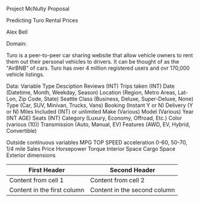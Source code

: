Project McNulty Proposal

Predicting Turo Rental Prices

Alex Bell

Domain:

Turo is a peer-to-peer car sharing website that allow vehicle owners to rent them out their personal vehicles to drivers. It can be thought of as the "AirBNB" of cars. 
Turo has over 4 million registered users and ovr 170,000 vehicle listings. 


Data:
Variable        Type                  Desciption
Reviews         (INT)
Trips taken     (INT)
Date            (Datetime, Month, Weekday, Season)
Location        (Region, Metro Areas, Lat-Lon, Zip Code, State) Seattle
Class           (Business, Deluxe, Super-Deluxe, None)
Type            (Car, SUV, Minivan, Trucks, Vans)
Booking         (Instant Y or N)
Delivery        (Y or N)
Miles Included  (INT) or unlimited
Make            (Various)
Model           (Various)
Year            (INT AGE)
Seats           (INT)
Category        (Luxury, Economy, Offroad, Etc.)
Color           (various (10))
Transmission    (Auto, Manual, EV)
Features        (AWD, EV, Hybrid, Convertible)

Outside continuous variables
MPG
TOP SPEED
acceleration 0-60, 50-70, 1/4 mile
Sales Price
Horsepower
Torque
Interior Space
Cargo Space
Exterior dimensions

First Header | Second Header
------------ | -------------
Content from cell 1 | Content from cell 2
Content in the first column | Content in the second column




